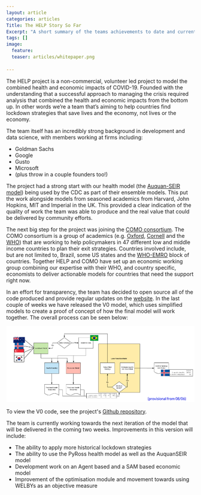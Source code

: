 ```yaml
---
layout: article
categories: articles
Title: The HELP Story So Far
Excerpt: "A short summary of the teams achievements to date and current plan"
tags: []
image:
  feature:
  teaser: articles/whitepaper.png

---
```


The HELP project is a non-commercial, volunteer led project to model the combined health and economic impacts of COVID-19. Founded with the understanding that a successful approach to managing the crisis required analysis that combined the health and economic impacts from the bottom up. In other words we’re a team that’s aiming to help countries find lockdown strategies that save lives and the economy, not lives or the economy.

The team itself has an incredibly strong background in development and data science, with members working at firms including:

- Goldman Sachs
- Google
- Gusto
- Microsoft
- (plus throw in a couple founders too!)

The project had a strong start with our health model (the [Auquan-SEIR model](https://blog.auquan.com/page/cvdmdl2)) being used by the CDC as part of their ensemble models. This put the work alongside models from seasoned academics from Harvard, John Hopkins, MIT and Imperial in the UK. This provided a clear indication of the quality of work the team was able to produce and the real value that could be delivered by community efforts.

The next big step for the project was joining the [COMO consortium](https://www.tropicalmedicine.ox.ac.uk/news/como-consortium-the-covid-19-pandemic-modelling-in-context). The COMO consortium is a group of academics (e.g. [Oxford](https://www.tropicalmedicine.ox.ac.uk/team/lisa-white), [Cornell](https://weillcornell.org/nathanielhupert) and the [WHO](https://www.linkedin.com/in/keyrellous-adib/)) that are working to help policymakers in 47 different low and middle income countries to plan their exit strategies. Countries involved include, but are not limited to, Brazil, some US states and the [WHO-EMRO](http://www.emro.who.int/index.html) block of countries. Together HELP and COMO have set up an economic working group combining our expertise with their WHO, and country specific, economists to deliver actionable models for countries that need the support right now.

In an effort for transparency, the team has decided to open source all of the code produced and provide regular updates on the [website](https://www.help-corona.com). In the last couple of weeks we have released the V0 model, which uses simplified models to create a proof of concept of how the final model will work together. The overall process can be seen below:

![Model Flow Diagram](/images/model_example.png)

To view the V0 code, see the project's [Github repository](https://github.com/Auquan/help_project/).

The team is currently working towards the next iteration of the model that will be delivered in the coming two weeks. Improvements in this version will include:

- The ability to apply more historical lockdown strategies
- The ability to use the PyRoss health model as well as the AuquanSEIR model
- Development work on an Agent based and a SAM based economic model
- Improvement of the optimisation module and movement towards using WELBYs as an objective measure

